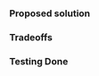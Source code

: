 <!-- PLEASE READ THE FOLLOWING INSTRUCTIONS -->
<!-- DO NOT REBUILD THE CSS OUTPUT IN YOUR PR -->

### Proposed solution
<!-- Which specific problem does this PR solve and how?  -->
<!-- If it fixes a particular Issue, add "Fixes #ISSUE_NUMBER" in your title -->

### Tradeoffs
<!-- What are the drawbacks of this solution? Are there alternative ones? -->
<!-- Think of performance, build time, usability, complexity, coupling…) -->


### Testing Done
<!-- How have you confirmed this feature works? -->

<!-- BEFORE SUBMITTING YOUR PR, MAKE SURE TO FOLLOW THESE STEPS: -->
<!-- 1. Pull the latest `master` branch -->
<!-- 4. If your PR fixes an issue, reference that issue -->


